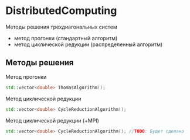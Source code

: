 # DistributedComputing

Методы решения трехдиагональных систем
- метод прогонки (стандартный алгоритм)
- метод циклической редукции (распределенный алгоритм)

## Методы решения
Метод прогонки 
```c++
std::vector<double> ThomasAlgorithm();
```
Метод циклической редукции
```c++
std::vector<double> CycleReductionAlgorithm();
```

Метод циклической редукции (+MPI)
```c++
std::vector<double> CycleReductionAlgorithm(); //TODO: Будет сделано
```
